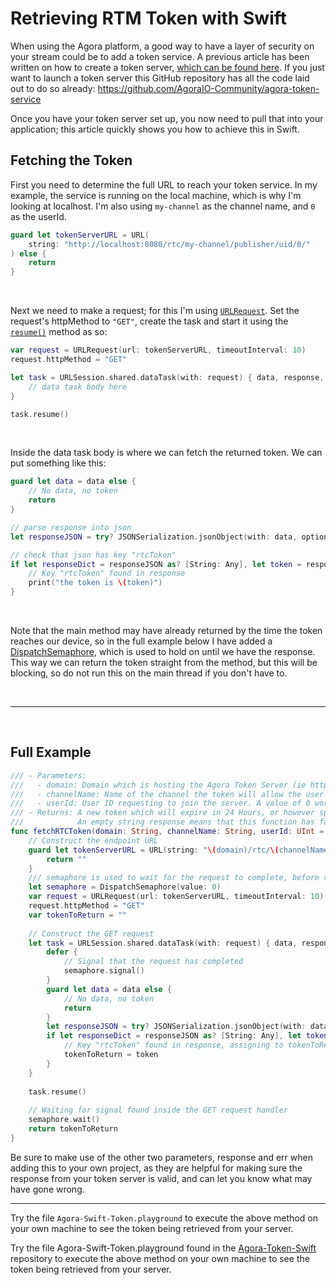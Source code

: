 # Retrieving RTM Token with Swift

When using the Agora platform, a good way to have a layer of security on your stream could be to add a token service.
A previous article has been written on how to create a token server, [which can be found here](https://www.agora.io/en/blog/how-to-build-a-token-server-using-golang/). If you just want to launch a token server this GitHub repository has all the code laid out to do so already:
https://github.com/AgoraIO-Community/agora-token-service

Once you have your token server set up, you now need to pull that into your application; this article quickly shows you how to achieve this in Swift.

## Fetching the Token

First you need to determine the full URL to reach your token service. In my example, the service is running on the local machine, which is why I'm looking at localhost. I'm also using `my-channel` as the channel name, and `0` as the userId.

```swift
guard let tokenServerURL = URL(
    string: "http://localhost:8080/rtc/my-channel/publisher/uid/0/"
) else {
    return
}
```
<br>

Next we need to make a request; for this I'm using [`URLRequest`](https://developer.apple.com/documentation/foundation/urlrequest). Set the request's httpMethod to `"GET"`, create the task and start it using the [`resume()`](https://developer.apple.com/documentation/foundation/urlsessiontask/1411121-resume) method as so:

```swift
var request = URLRequest(url: tokenServerURL, timeoutInterval: 10)
request.httpMethod = "GET"

let task = URLSession.shared.dataTask(with: request) { data, response, err in
    // data task body here
}

task.resume()
```
<br>

Inside the data task body is where we can fetch the returned token. We can put something like this:

```swift
guard let data = data else {
    // No data, no token
    return
}

// parse response into json
let responseJSON = try? JSONSerialization.jsonObject(with: data, options: [])

// check that json has key "rtcToken"
if let responseDict = responseJSON as? [String: Any], let token = responseDict["rtcToken"] as? String {
    // Key "rtcToken" found in response
    print("the token is \(token)")
}
```
<br>

Note that the main method may have already returned by the time the token reaches our device, so in the full example below I have added a [DispatchSemaphore](https://developer.apple.com/documentation/dispatch/dispatchsemaphore), which is used to hold on until we have the response. This way we can return the token straight from the method, but this will be blocking, so do not run this on the main thread if you don't have to.

<br>

---

<br>

## Full Example

```swift
/// - Parameters:
///   - domain: Domain which is hosting the Agora Token Server (ie http://localhost:8080)
///   - channelName: Name of the channel the token will allow the user to access
///   - userId: User ID requesting to join the server. A value of 0 works for all users.
/// - Returns: A new token which will expire in 24 Hours, or however specified by the token server.
///            An empty string response means that this function has failed.
func fetchRTCToken(domain: String, channelName: String, userId: UInt = 0) -> String {
    // Construct the endpoint URL
    guard let tokenServerURL = URL(string: "\(domain)/rtc/\(channelName)/publisher/uid/\(userId)/") else {
        return ""
    }
    /// semaphore is used to wait for the request to complete, before returning the token.
    let semaphore = DispatchSemaphore(value: 0)
    var request = URLRequest(url: tokenServerURL, timeoutInterval: 10)
    request.httpMethod = "GET"
    var tokenToReturn = ""
    
    // Construct the GET request
    let task = URLSession.shared.dataTask(with: request) { data, response, err in
        defer {
            // Signal that the request has completed
            semaphore.signal()
        }
        guard let data = data else {
            // No data, no token
            return
        }
        let responseJSON = try? JSONSerialization.jsonObject(with: data, options: [])
        if let responseDict = responseJSON as? [String: Any], let token = responseDict["rtcToken"] as? String {
            // Key "rtcToken" found in response, assigning to tokenToReturn
            tokenToReturn = token
        }
    }
    
    task.resume()
    
    // Waiting for signal found inside the GET request handler
    semaphore.wait()
    return tokenToReturn
}
```

Be sure to make use of the other two parameters, response and err when adding this to your own project, as they are helpful for making sure the response from your token server is valid, and can let you know what may have gone wrong.

---

Try the file `Agora-Swift-Token.playground` to execute the above method on your own machine to see the token being retrieved from your server.

Try the file Agora-Swift-Token.playground found in the [Agora-Token-Swift](https://github.com/maxxfrazer/Agora-Token-Swift) repository to execute the above method on your own machine to see the token being retrieved from your server.
